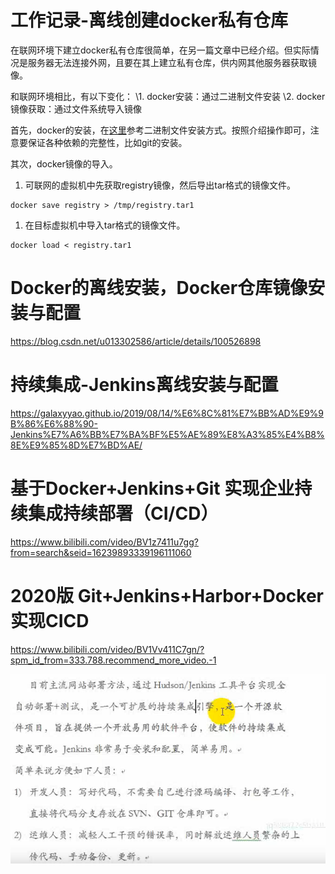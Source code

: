 # 工作记录-离线创建docker私有仓库

在联网环境下建立docker私有仓库很简单，在另一篇文章中已经介绍。但实际情况是服务器无法连接外网，且要在其上建立私有仓库，供内网其他服务器获取镜像。

和联网环境相比，有以下变化：
\1. docker安装：通过二进制文件安装
\2. docker镜像获取：通过文件系统导入镜像

首先，docker的安装，在[这里](https://docs.docker.com/installation/binaries/)参考二进制文件安装方式。按照介绍操作即可，注意要保证各种依赖的完整性，比如git的安装。

其次，docker镜像的导入。

1. 可联网的虚拟机中先获取registry镜像，然后导出tar格式的镜像文件。

```
docker save registry > /tmp/registry.tar1
```

1. 在目标虚拟机中导入tar格式的镜像文件。

```
docker load < registry.tar1
```

# Docker的离线安装，Docker仓库镜像安装与配置

https://blog.csdn.net/u013302586/article/details/100526898



# 持续集成-Jenkins离线安装与配置

https://galaxyyao.github.io/2019/08/14/%E6%8C%81%E7%BB%AD%E9%9B%86%E6%88%90-Jenkins%E7%A6%BB%E7%BA%BF%E5%AE%89%E8%A3%85%E4%B8%8E%E9%85%8D%E7%BD%AE/

# 基于Docker+Jenkins+Git 实现企业持续集成持续部署（CI/CD）

https://www.bilibili.com/video/BV1z7411u7gg?from=search&seid=16239893339196111060

# 2020版 Git+Jenkins+Harbor+Docker实现CICD

https://www.bilibili.com/video/BV1Vv411C7gn/?spm_id_from=333.788.recommend_more_video.-1



![](imgs\imgs.png)